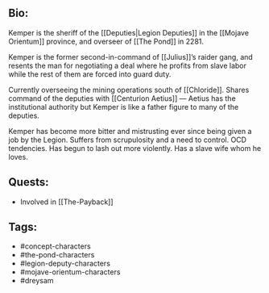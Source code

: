 ## Bio:

Kemper is the sheriff of the [[Deputies|Legion Deputies]] in the [[Mojave Orientum]] province, and overseer of [[The Pond]] in 2281. 

Kemper is the former second-in-command of [[Julius]]’s raider gang, and resents the man for negotiating a deal where he profits from slave labor while the rest of them are forced into guard duty.

Currently overseeing the mining operations south of [[Chloride]]. Shares command of the deputies with [[Centurion Aetius]] — Aetius has the institutional authority but Kemper is like a father figure to many of the deputies. 

Kemper has become more bitter and mistrusting ever since being given a job by the Legion. Suffers from scrupulosity and a need to control. OCD tendencies. Has begun to lash out more violently. Has a slave wife whom he loves.

## Quests:

- Involved in [[The-Payback]]

## Tags:

- #concept-characters
- #the-pond-characters
- #legion-deputy-characters
- #mojave-orientum-characters
- #dreysam